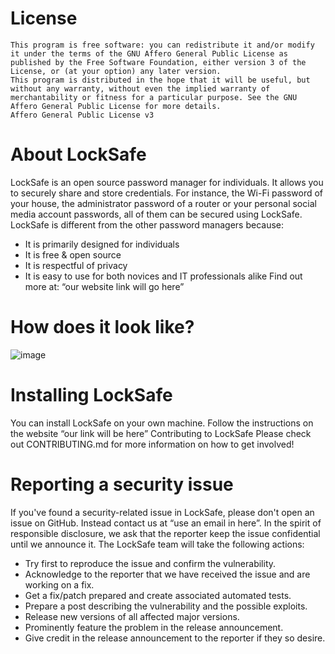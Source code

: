 # License
```
This program is free software: you can redistribute it and/or modify it under the terms of the GNU Affero General Public License as published by the Free Software Foundation, either version 3 of the License, or (at your option) any later version.
This program is distributed in the hope that it will be useful, but without any warranty, without even the implied warranty of merchantability or fitness for a particular purpose. See the GNU Affero General Public License for more details.
Affero General Public License v3
```

# About LockSafe
LockSafe is an open source password manager for individuals. It allows you to securely share and store credentials. For instance, the Wi-Fi password of your house, the administrator password of a router or your personal social media account passwords, all of them can be secured using LockSafe.
LockSafe is different from the other password managers because:
* It is primarily designed for individuals
* It is free & open source
* It is respectful of privacy
* It is easy to use for both novices and IT professionals alike
Find out more at: “our website link will go here” 

# How does it look like?
 ![image](https://user-images.githubusercontent.com/48395721/111170060-72f4c100-859b-11eb-862b-bf1e377a12ef.png)

# Installing LockSafe
You can install LockSafe on your own machine. Follow the instructions on the website “our link will be here” 
Contributing to LockSafe
Please check out CONTRIBUTING.md for more information on how to get involved!

# Reporting a security issue
If you've found a security-related issue in LockSafe, please don't open an issue on GitHub. Instead contact us at “use an email in here”. In the spirit of responsible disclosure, we ask that the reporter keep the issue confidential until we announce it.
The LockSafe team will take the following actions:
* Try first to reproduce the issue and confirm the vulnerability.
* Acknowledge to the reporter that we have received the issue and are working on a fix.
* Get a fix/patch prepared and create associated automated tests.
* Prepare a post describing the vulnerability and the possible exploits.
* Release new versions of all affected major versions.
* Prominently feature the problem in the release announcement.
* Give credit in the release announcement to the reporter if they so desire.



